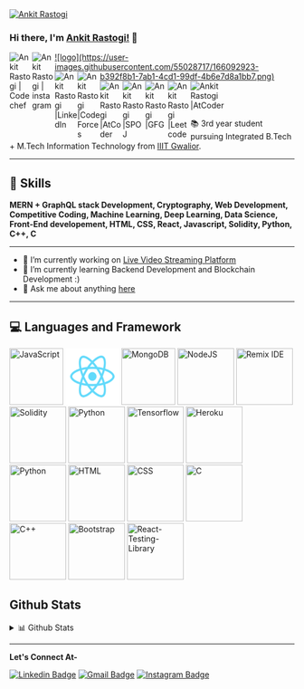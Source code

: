 <!-- <img alt="Ankit Rastogi" width="100%" height="400" src="https://user-images.githubusercontent.com/55028717/144213622-8568cf77-c847-4a8a-a12c-f465d353a4bb.gif" /> -->

<a href="https://kingslayr.github.io/portfolio/" target="_blank">
  <img alt="Ankit Rastogi" width="100%" height="400" src="https://user-images.githubusercontent.com/55028717/150478708-e13f9c0a-5bbe-42f5-b0bc-67e13707bb61.JPG" />
</a>

### Hi there, I'm [Ankit Rastogi!](https://github.com/KingSlayr) 👋

<a href="https://www.codechef.com/users/a_n_k_i_t_">
  <img align="left" alt="Ankit Rastogi | Codechef" width="40px" src="https://user-images.githubusercontent.com/62543734/115986961-8cdce700-a5d0-11eb-8ed5-b43215278687.jpg" />
</a>
<a href="https://www.instagram.com/king__slayr/">
  <img align="left" alt="Ankit Rastogi | instagram" width="40px" src="https://user-images.githubusercontent.com/62543734/115987193-9b77ce00-a5d1-11eb-85b6-ab2bc1715d7c.jpg" />![logo](https://user-images.githubusercontent.com/55028717/166092923-b392f8b1-7ab1-4cd1-99df-4b6e7d8a1bb7.png)

</a>
<a href="https://www.linkedin.com/in/ankit-rastogi-15653018b/">
  <img align="left" alt="Ankit Rastogi |LinkedIn" width="40px" src="https://user-images.githubusercontent.com/62543734/115987548-20afb280-a5d3-11eb-86ed-7e0cd89f0be3.png" />
</a>
<a href="https://codeforces.com/profile/king_slayer_imt">
  <img align="left" alt="Ankit Rastogi |CodeForces" width="40px" src="https://user-images.githubusercontent.com/62543734/115990917-82781880-a5e3-11eb-9099-a2cf3c1e30e8.png" />
</a>
<a href="https://atcoder.jp/users/KingSlayr">
  <img align="left" alt="Ankit Rastogi |AtCoder" width="40px" src="https://user-images.githubusercontent.com/62543734/115991013-ec90bd80-a5e3-11eb-8534-3107b70e0b6b.png" />
</a>

<a href="https://www.spoj.com/users/kingslayr/">
  <img align="left" alt="Ankit Rastogi |SPOJ" width="40px" src="https://user-images.githubusercontent.com/55028717/148811987-17175282-ff5e-4a7c-954c-d206b3cbae5b.png" />
</a>

<a href="https://auth.geeksforgeeks.org/user/ankitrastogi31200/">
  <img align="left" alt="Ankit Rastogi |GFG" width="40px" src="https://user-images.githubusercontent.com/55028717/148812568-4dc98b60-3db7-4ce6-b73b-95e2ed587462.png" />
</a>

<a href="https://leetcode.com/KingSlayrr/">
  <img align="left" alt="Ankit Rastogi |Leetcode" width="40px" src="https://user-images.githubusercontent.com/55028717/148812308-fe2c7e79-f9b5-415e-bf5b-9d31a51ed8fb.png" />
</a>

<a href="https://cses.fi/user/108460">
  <img align="left" alt="Ankit Rastogi |AtCoder" width="100px" src="https://user-images.githubusercontent.com/55028717/166093107-51a996f9-f575-4a3a-9327-a9e058c138fc.png" />
</a>

<br /> <br /> <br />
:books: 3rd year student pursuing Integrated B.Tech + M.Tech Information Technology from [IIIT Gwalior](https://www.iiitm.ac.in/index.php/en/).
***


## :1st_place_medal: **Skills** 
**MERN + GraphQL stack Development, Cryptography, Web Development, Competitive Coding, Machine Learning, Deep Learning, Data Science, Front-End developement, HTML, CSS, React, Javascript, Solidity, Python, C++, C**

***

- 🔭 I’m currently working on [Live Video Streaming Platform](https://github.com/tiwariadarsh/StreamEzy)
- 🌱 I’m currently learning Backend Development and Blockchain Development :)
- 💬 Ask me about anything [here](https://github.com/KingSlayr/Kingslayr/issues)

***
## :computer: Languages and Framework 
<p align="left">
  
<img height="100" width="95" src="https://user-images.githubusercontent.com/62543734/116005318-0651f500-a624-11eb-8135-0b3fb0296eee.png" title="JavaScript">
<img height="100" width="95" src="https://raw.githubusercontent.com/github/explore/80688e429a7d4ef2fca1e82350fe8e3517d3494d/topics/react/react.png" title="ReactJS">
<img height="100" width="95" src="https://avatars.githubusercontent.com/u/45120?s=200&v=4" title="MongoDB">
<img height="100" width="100" src="https://user-images.githubusercontent.com/62543734/116005324-0e119980-a624-11eb-9aa6-62039b116c6c.png" title="NodeJS">
  <img height="100" width="100" src="https://user-images.githubusercontent.com/55028717/144206014-1d12df72-a530-4472-9002-13cdb1352cf7.png" title="Remix IDE">
  <img height="100" width="100" src="https://user-images.githubusercontent.com/55028717/144206169-93ed86a0-c935-4dc3-b3e4-51ca60ecf954.png" title="Solidity">
  <img height="100" width="100" src="https://user-images.githubusercontent.com/55028717/144206404-e51df049-8347-4dfc-8969-2c042ae9712e.png" title="Python">
  <img height="100" width="100" src="https://user-images.githubusercontent.com/55028717/144206503-77411285-aef3-43eb-b84a-5331279782ff.png" title="Tensorflow">
<img height="100" width="100" src="https://encrypted-tbn0.gstatic.com/images?q=tbn:ANd9GcSKfvyB7gy3-LO9sGDlF-jAJWYL7o83sFF_6aydIv0AAkCZPe8foLpdXpv8xh054N9_C3I&usqp=CAU" title="Heroku">
<img height="100" width="100" src="https://user-images.githubusercontent.com/62543734/116005336-18339800-a624-11eb-97ec-566614497281.png" title="Python">
<!-- <img height="100" width="100" src="https://nx.dev/documentation/latest/shared/jest-logo.png" title="Jest"> -->
<img height="100" width="100" src="https://user-images.githubusercontent.com/62543734/116005354-27b2e100-a624-11eb-813b-2e9a28381243.png" title="HTML"> 
<img height="100" width="100" src="https://user-images.githubusercontent.com/62543734/116005361-2e415880-a624-11eb-836e-a9bcb03ba82d.png" title="CSS">  
<img height="100" width="100" src="https://i.pinimg.com/originals/6e/46/e7/6e46e7dbe2bb73dacc055e5dbd85c3ad.png" title="C"> 
<img height="100" width="100" src="https://upload.wikimedia.org/wikipedia/commons/thumb/1/18/ISO_C%2B%2B_Logo.svg/1200px-ISO_C%2B%2B_Logo.svg.png" title="C++"> 
<img height="100" width="100" src="https://upload.wikimedia.org/wikipedia/commons/thumb/b/b2/Bootstrap_logo.svg/2560px-Bootstrap_logo.svg.png" title="Bootstrap"> 
<img height="100" width="100" src="https://testing-library.com/img/octopus-128x128.png" title="React-Testing-Library"> 
</p>

<!--- 
  if you have forked this to use on your profile, 
  Change the `github-readme-stats.anuraghazra1.vercel.app` to `github-readme-stats.vercel.app` 
--->

<!-- Change the `github-readme-stats.anuraghazra1.vercel.app` to `github-readme-stats.vercel.app`  -->


## Github Stats


<details>
<summary>📊 Github Stats</summary>
  
<p align="center" href="https://github.com/tiwariadarsh/github-readme-stats">
  <img align="center" src="https://github-readme-stats.vercel.app/api?username=KingSlayr&show_icons=true&include_all_commits=true&theme=vision-friendly-dark" alt="Ankit' sgithub stats" />
</p>
<p align="center" href="https://github.com/KingSlayr/github-readme-stats">
  <!-- Change the `github-readme-stats.anuraghazra1.vercel.app` to `github-readme-stats.vercel.app`  -->
</p>

<div align="center">
  
   [![GitHub Streak](https://github-readme-streak-stats.herokuapp.com/?user=KingSlayr&theme=vision-friendly-dark)](https://github.com/KingSlayr)

</div>
<div align="center">
  
   [![GitHub Streak](https://github-profile-trophy.vercel.app/?username=KingSlayr&margin-w=15&theme=vision-friendly-dark&column=3)](https://github.com/KingSlayr)

<!-- ![](https://komarev.com/ghpvc/?username=KingSlayr) -->
</div>
  
<!--   <div align="center">
  
   [![Top Langs](https://github-readme-stats.vercel.app/api/top-langs/?username=KingSlayr&layout=compact&langs_count=10)](https://github.com/KingSlayr/github-readme-stats)

</div> -->
</details>








***

**Let's Connect At-**

[![Linkedin Badge](https://img.shields.io/badge/-Ankit%20Rastogi-blue?style=flat-square&logo=Linkedin&logoColor=white&link=https://www.linkedin.com/in/ankit-rastogi-15653018b/)](https://www.linkedin.com/in/ankit-rastogi-15653018b/)
[![Gmail Badge](https://img.shields.io/badge/-ankitrastogi31200@gmail.com-c14438?style=flat-square&logo=Gmail&logoColor=white&link=mailto:ankitrastogi31200@gmail.com)](mailto:ankitrastogi31200@gmail.com) 
[![Instagram Badge](https://img.shields.io/badge/-ankit-e4405f?style=flat-square&labelColor=f94877&logo=instagram&logoColor=white&link=https://www.instagram.com/king__slayr/)](https://www.instagram.com/king__slayr/)
